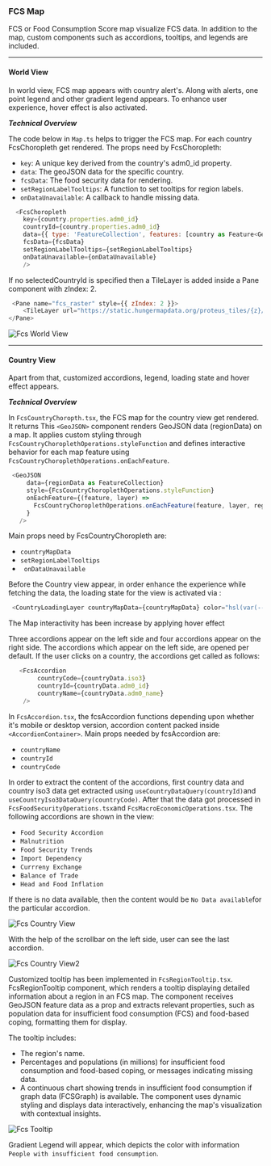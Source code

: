 ### FCS Map

FCS or Food Consumption Score map visualize FCS data. In addition to the map, custom components such as accordions, tooltips, and legends are included.

---

#### World View 
In world view, FCS map appears with country alert's. Along with alerts, one point legend and other gradient legend appears. To enhance user experience, hover effect is also activated. 

***Technical Overview***

The code below in ```Map.ts``` helps to trigger the FCS map. For each country FcsChoropleth get rendered. The props need by FcsChoropleth:
- ```key```: A unique key derived from the country's adm0_id property.
- ```data```: The geoJSON data for the specific country.
- ```fcsData```: The food security data for rendering.
- ```setRegionLabelTooltips```: A function to set tooltips for region labels.
- ```onDataUnavailable```: A callback to handle missing data. 

```js 
  <FcsChoropleth
    key={country.properties.adm0_id}
    countryId={country.properties.adm0_id}
    data={{ type: 'FeatureCollection', features: [country as Feature<Geometry, CountryProps>] }}
    fcsData={fcsData}
    setRegionLabelTooltips={setRegionLabelTooltips}
    onDataUnavailable={onDataUnavailable}
    />
```
If no selectedCountryId is specified then a TileLayer is added inside a Pane component with zIndex: 2.
```js
 <Pane name="fcs_raster" style={{ zIndex: 2 }}>
    <TileLayer url="https://static.hungermapdata.org/proteus_tiles/{z}/{x}/{y}.png" tms />
</Pane>
```

![Fcs World View](/img/FCS/FcsWorldView.png)

---

#### Country View

Apart from that, customized accordions, legend, loading state and hover effect appears. 

 ***Technical Overview***

 In ```FcsCountryChoropth.tsx```, the FCS map for the country view get rendered. It returns 
This ```<GeoJSON>``` component renders GeoJSON data (regionData) on a map. It applies custom styling through ```FcsCountryChoroplethOperations.styleFunction``` and defines interactive behavior for each map feature using ```FcsCountryChoroplethOperations.onEachFeature```.
 ```js
  <GeoJSON
      data={regionData as FeatureCollection}
      style={FcsCountryChoroplethOperations.styleFunction}
      onEachFeature={(feature, layer) =>
        FcsCountryChoroplethOperations.onEachFeature(feature, layer, regionData as FeatureCollection)
      }
    />
 ```

 Main props need by FcsCountryChoropleth are:
- ```countryMapData```
- ```setRegionLabelTooltips```
- ``` onDataUnavailable```

 Before the Country view appear, in order enhance the experience while fetching the data, the loading state for the view is activated via : 

  ```js
   <CountryLoadingLayer countryMapData={countryMapData} color="hsl(var(--nextui-fcsAnimation))" />
  ```
The Map interactivity has been increase by applying hover effect

Three accordions appear on the left side and four accordions appear on the right side. The accordions which appear on the left side, are opened per default. If the user clicks on a country, the accordions get called as follows:

```js
   <FcsAccordion
        countryCode={countryData.iso3}
        countryId={countryData.adm0_id}
        countryName={countryData.adm0_name}
    />
```
In ```FcsAccordion.tsx```, the fcsAccordion functions depending upon whether it's mobile or desktop version, accordion content packed inside ```<AccordionContainer>```. Main props needed by fcsAccordion are: 

- ```countryName```
- ```countryId```
- ```countryCode```

In order to extract the content of the accordions, first country data and country iso3 data get extracted using ```useCountryDataQuery(countryId)```and ```useCountryIso3DataQuery(countryCode)```. After that the data got processed in ```FcsFoodSecurityOperations.tsx```and ```FcsMacroEconomicOperations.tsx```. The following accordions are shown in the view: 

- ```Food Security Accordion``` 
- ```Malnutrition```
- ```Food Security Trends```
- ```Import Dependency```
- ```Currreny Exchange```
- ```Balance of Trade```
- ```Head and Food Inflation```

If there is no data available, then the content would be ```No Data available```for the particular accordion.

![Fcs Country View](/img/FCS/FcsCountryView.png)

With the help of the scrollbar on the left side, user can see the last accordion.

![Fcs Country View2](/img/FCS/FcsCountryView2.png)

Customized tooltip has been implemented in ```FcsRegionTooltip.tsx```. FcsRegionTooltip component, which renders a tooltip displaying detailed information about a region in an FCS map. The component receives GeoJSON feature data as a prop and extracts relevant properties, such as population data for insufficient food consumption (FCS) and food-based coping, formatting them for display.

The tooltip includes:

- The region's name.
- Percentages and populations (in millions) for insufficient food consumption and food-based coping, or messages indicating missing data.
- A continuous chart showing trends in insufficient food consumption if graph data (FCSGraph) is available.
The component uses dynamic styling and displays data interactively, enhancing the map's visualization with contextual insights.

![Fcs Tooltip](/img/FCS/FcsTooltip.png)

Gradient Legend will appear, which depicts the color with information ```People with insufficient food consumption```.  



